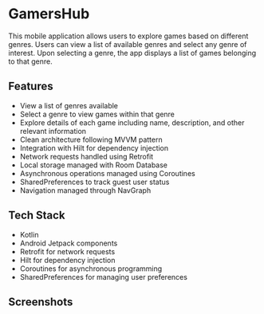 ﻿# GamersHub
This mobile application allows users to explore games based on different genres. Users can view a list of available genres and select any genre of interest. Upon selecting a genre, the app displays a list of games belonging to that genre.

## Features

- View a list of genres available
- Select a genre to view games within that genre
- Explore details of each game including name, description, and other relevant information
- Clean architecture following MVVM pattern
- Integration with Hilt for dependency injection
- Network requests handled using Retrofit
- Local storage managed with Room Database
- Asynchronous operations managed using Coroutines
- SharedPreferences to track guest user status
- Navigation managed through NavGraph

## Tech Stack

- Kotlin
- Android Jetpack components
- Retrofit for network requests
- Hilt for dependency injection
- Coroutines for asynchronous programming
- SharedPreferences for managing user preferences

## Screenshots

